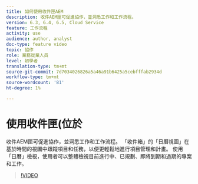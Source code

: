 ```yaml
---
title: 如何使用收件匣AEM
description: 收件AEM匣可促進協作，並洞悉工作和工作流程。
version: 6.3, 6.4, 6.5, Cloud Service
feature: 工作流程
activity: use
audience: author, analyst
doc-type: feature video
topic: 協作
role: 業務從業人員
level: 初學者
translation-type: tm+mt
source-git-commit: 7d7034026826a5a46a91b6425a5cebfffab2934d
workflow-type: tm+mt
source-wordcount: '81'
ht-degree: 1%

---
```



# 使用收件匣(位於

收件AEM匣可促進協作，並洞悉工作和工作流程。 「收件箱」的「日曆視圖」在基於時間的視圖中跟蹤項目和任務，以便更輕鬆地進行項目管理和計畫。 使用「日曆」檢視，使用者可以整體檢視目前進行中、已規劃、即將到期和過期的專案和工作。

>[!VIDEO](https://video.tv.adobe.com/v/16827/?quality=12&learn=on)
